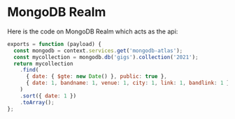 # MongoDB Realm

Here is the code on MongoDB Realm which acts as the api:

```javascript
exports = function (payload) {
  const mongodb = context.services.get('mongodb-atlas');
  const mycollection = mongodb.db('gigs').collection('2021');
  return mycollection
    .find(
      { date: { $gte: new Date() }, public: true },
      { date: 1, bandname: 1, venue: 1, city: 1, link: 1, bandlink: 1 }
    )
    .sort({ date: 1 })
    .toArray();
};
```
